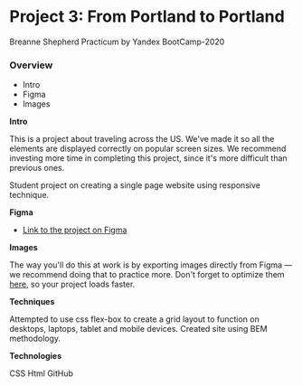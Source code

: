 # Project 3: From Portland to Portland

Breanne Shepherd
Practicum by Yandex BootCamp-2020


### Overview
* Intro
* Figma
* Images

**Intro**

This is a project about traveling across the US. We've made it so all the elements are displayed correctly on popular screen sizes. We recommend investing more time in completing this project, since it's more difficult than previous ones.

Student project on creating a single page website using responsive technique. 

**Figma**

* [Link to the project on Figma](https://www.figma.com/file/xM9rNsdK4iNcFJmDZho3Aw/Sprint-3%3A-From-Portland-to-Portland-%2F-desktop-%2B-mobile?node-id=500%3A0)

**Images**

The way you'll do this at work is by exporting images directly from Figma — we recommend doing that to practice more. Don't forget to optimize them [here](https://tinypng.com/), so your project loads faster. 

**Techniques**
 
 Attempted to use css flex-box to create a grid layout to function on desktops, laptops, tablet and mobile devices. Created site using BEM methodology.

**Technologies** 
 
 CSS
 Html 
 GitHub

